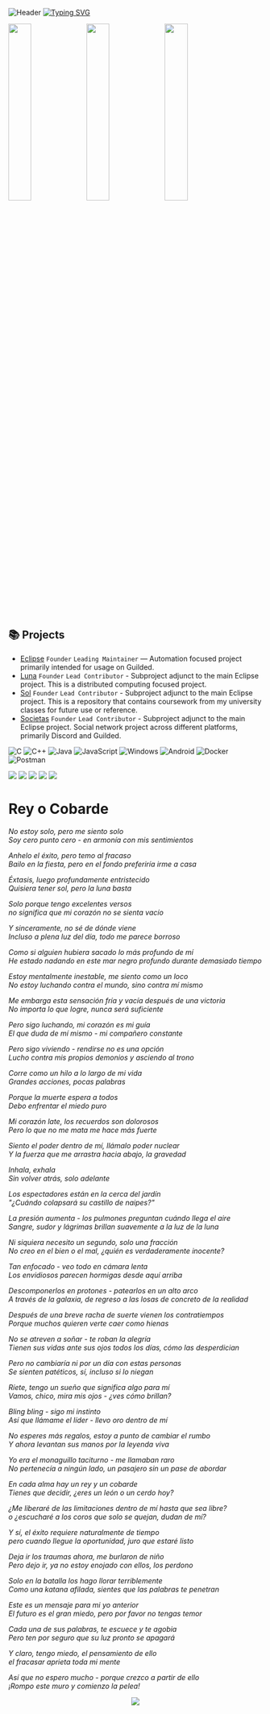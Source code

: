 ![Header](https://i.imgur.com/lMv4Nog.jpg)
[![Typing SVG](https://readme-typing-svg.herokuapp.com?font=Fira+Code&size=33&pause=1000&color=F7F7F7&center=true&vCenter=true&repeat=false&width=435&lines=The+Ocean's+Gray+Waves)](https://git.io/typing-svg)

<p>
    <img src="https://raw.githubusercontent.com/LuminisNobilite/Eclipse/main/Assets/Reisonantia/Aether%20Gazer%20-%20Hella%20(Alt).gif" hspace="0" width="30%" >
    <img src="https://i.imgur.com/a2zPVa7.png" hspace="0" width="30%" >
    <img src="https://raw.githubusercontent.com/LuminisNobilite/Eclipse/main/Assets/Reisonantia/Aether%20Gazer%20-%20Hella%20(Main).gif" hspace="0" width="30%" >
</p>

## 📚 Projects

- [Eclipse](https://github.com/Reisonantia/Eclipse) `Founder` `Leading Maintainer` — Automation focused project primarily intended for usage on Guilded.
- [Luna](https://github.com/Reisonantia/Luna) `Founder` `Lead Contributor` - Subproject adjunct to the main Eclipse project. This is a distributed computing focused project.
- [Sol](https://github.com/Reisonantia/Sol) `Founder` `Lead Contributor` - Subproject adjunct to the main Eclipse project. This is a repository that contains coursework from my university classes for future use or reference.
- [Societas](https://beacons.ai/reisonantia) `Founder` `Lead Contributor` - Subproject adjunct to the main Eclipse project. Social network project across different platforms, primarily Discord and Guilded.

![C](https://img.shields.io/badge/c-%2300599C.svg?style=for-the-badge&logo=c&logoColor=white) ![C++](https://img.shields.io/badge/c++-%2300599C.svg?style=for-the-badge&logo=c%2B%2B&logoColor=white) ![Java](https://img.shields.io/badge/java-%23ED8B00.svg?style=for-the-badge&logo=openjdk&logoColor=white) ![JavaScript](https://img.shields.io/badge/javascript-%23323330.svg?style=for-the-badge&logo=javascript&logoColor=%23F7DF1E) ![Windows](https://img.shields.io/badge/Windows-0078D6?style=for-the-badge&logo=windows&logoColor=white) ![Android](https://img.shields.io/badge/Android-3DDC84?style=for-the-badge&logo=android&logoColor=white) ![Docker](https://img.shields.io/badge/docker-%230db7ed.svg?style=for-the-badge&logo=docker&logoColor=white) ![Postman](https://img.shields.io/badge/Postman-FF6C37?style=for-the-badge&logo=postman&logoColor=white) 


![](https://github-profile-summary-cards.vercel.app/api/cards/profile-details?username=Reisonantia&theme=github_dark)
![](https://github-profile-summary-cards.vercel.app/api/cards/most-commit-language?username=Reisonantia&theme=github_dark)
![](https://github-profile-summary-cards.vercel.app/api/cards/stats?username=Reisonantia&theme=github_dark)
![](http://github-profile-summary-cards.vercel.app/api/cards/repos-per-language?username=Reisonantia&theme=github_dark)
![](https://github-profile-summary-cards.vercel.app/api/cards/productive-time?username=Reisonantia&theme=github_dark)

# Rey o Cobarde
*No estoy solo, pero me siento solo  
Soy cero punto cero - en armonía con mis sentimientos*

*Anhelo el éxito, pero temo al fracaso  
Bailo en la fiesta, pero en el fondo preferiría irme a casa*

*Éxtasis, luego profundamente entristecido  
Quisiera tener sol, pero la luna basta*

*Solo porque tengo excelentes versos  
no significa que mi corazón no se sienta vacío*

*Y sinceramente, no sé de dónde viene  
Incluso a plena luz del día, todo me parece borroso*

*Como si alguien hubiera sacado lo más profundo de mí  
He estado nadando en este mar negro profundo durante demasiado tiempo*

*Estoy mentalmente inestable, me siento como un loco  
No estoy luchando contra el mundo, sino contra mí mismo*

*Me embarga esta sensación fría y vacía después de una victoria  
No importa lo que logre, nunca será suficiente*

*Pero sigo luchando, mi corazón es mi guía  
El que duda de mí mismo - mi compañero constante*

*Pero sigo viviendo - rendirse no es una opción  
Lucho contra mis propios demonios y asciendo al trono*

*Corre como un hilo a lo largo de mi vida  
Grandes acciones, pocas palabras*

*Porque la muerte espera a todos  
Debo enfrentar el miedo puro*

*Mi corazón late, los recuerdos son dolorosos  
Pero lo que no me mata me hace más fuerte*

*Siento el poder dentro de mí, llámalo poder nuclear  
Y la fuerza que me arrastra hacia abajo, la gravedad*

*Inhala, exhala  
Sin volver atrás, solo adelante*

*Los espectadores están en la cerca del jardín  
"¿Cuándo colapsará su castillo de naipes?"*

*La presión aumenta - los pulmones preguntan cuándo llega el aire  
Sangre, sudor y lágrimas brillan suavemente a la luz de la luna*

*Ni siquiera necesito un segundo, solo una fracción  
No creo en el bien o el mal, ¿quién es verdaderamente inocente?*

*Tan enfocado - veo todo en cámara lenta  
Los envidiosos parecen hormigas desde aquí arriba*

*Descomponerlos en protones - patearlos en un alto arco  
A través de la galaxia, de regreso a las losas de concreto de la realidad*

*Después de una breve racha de suerte vienen los contratiempos  
Porque muchos quieren verte caer como hienas*

*No se atreven a soñar - te roban la alegría  
Tienen sus vidas ante sus ojos todos los días, cómo las desperdician*

*Pero no cambiaría ni por un día con estas personas  
Se sienten patéticos, sí, incluso si lo niegan*

*Ríete, tengo un sueño que significa algo para mí  
Vamos, chico, mira mis ojos - ¿ves cómo brillan?*

*Bling bling - sigo mi instinto  
Así que llámame el líder - llevo oro dentro de mí*

*No esperes más regalos, estoy a punto de cambiar el rumbo  
Y ahora levantan sus manos por la leyenda viva*

*Yo era el monaguillo taciturno - me llamaban raro                     
No pertenecía a ningún lado, un pasajero sin un pase de abordar*

*En cada alma hay un rey y un cobarde  
Tienes que decidir, ¿eres un león o un cerdo hoy?*

*¿Me liberaré de las limitaciones dentro de mí hasta que sea libre?  
o ¿escucharé a los coros que solo se quejan, dudan de mí?*

*Y sí, el éxito requiere naturalmente de tiempo  
pero cuando llegue la oportunidad, juro que estaré listo*

*Deja ir los traumas ahora, me burlaron de niño  
Pero dejo ir, ya no estoy enojado con ellos, los perdono*

*Solo en la batalla los hago llorar terriblemente  
Como una katana afilada, sientes que las palabras te penetran*

*Este es un mensaje para mi yo anterior  
El futuro es el gran miedo, pero por favor no tengas temor*

*Cada una de sus palabras, te escuece y te agobia  
Pero ten por seguro que su luz pronto se apagará*

*Y claro, tengo miedo, el pensamiento de ello  
el fracasar aprieta toda mi mente*

*Así que no espero mucho - porque crezco a partir de ello  
¡Rompo este muro y comienzo la pelea!*


<center>
    <img src="https://i.imgur.com/b6Xj9oa.png">
</center>
